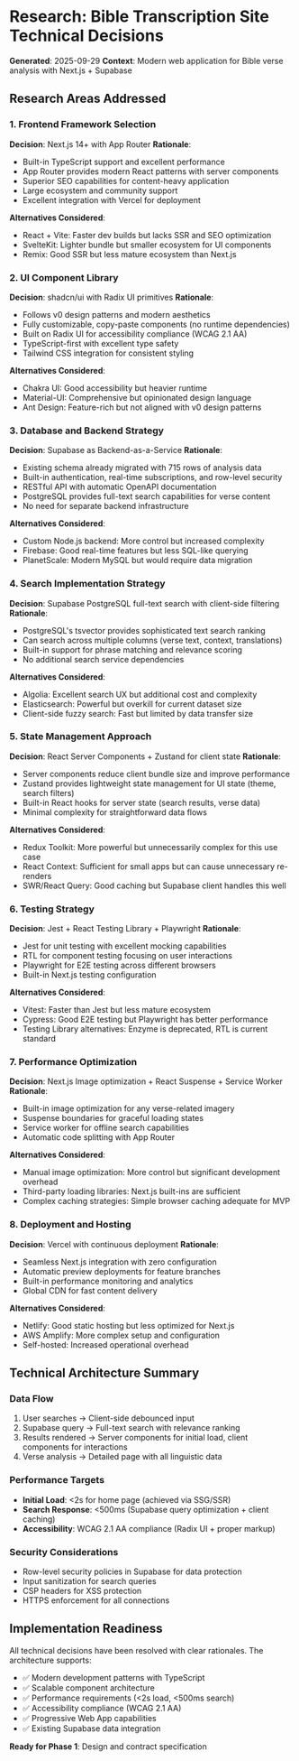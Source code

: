 # Research: Bible Transcription Site Technical Decisions

**Generated**: 2025-09-29
**Context**: Modern web application for Bible verse analysis with Next.js + Supabase

## Research Areas Addressed

### 1. Frontend Framework Selection

**Decision**: Next.js 14+ with App Router
**Rationale**:
- Built-in TypeScript support and excellent performance
- App Router provides modern React patterns with server components
- Superior SEO capabilities for content-heavy application
- Large ecosystem and community support
- Excellent integration with Vercel for deployment

**Alternatives Considered**:
- React + Vite: Faster dev builds but lacks SSR and SEO optimization
- SvelteKit: Lighter bundle but smaller ecosystem for UI components
- Remix: Good SSR but less mature ecosystem than Next.js

### 2. UI Component Library

**Decision**: shadcn/ui with Radix UI primitives
**Rationale**:
- Follows v0 design patterns and modern aesthetics
- Fully customizable, copy-paste components (no runtime dependencies)
- Built on Radix UI for accessibility compliance (WCAG 2.1 AA)
- TypeScript-first with excellent type safety
- Tailwind CSS integration for consistent styling

**Alternatives Considered**:
- Chakra UI: Good accessibility but heavier runtime
- Material-UI: Comprehensive but opinionated design language
- Ant Design: Feature-rich but not aligned with v0 design patterns

### 3. Database and Backend Strategy

**Decision**: Supabase as Backend-as-a-Service
**Rationale**:
- Existing schema already migrated with 715 rows of analysis data
- Built-in authentication, real-time subscriptions, and row-level security
- RESTful API with automatic OpenAPI documentation
- PostgreSQL provides full-text search capabilities for verse content
- No need for separate backend infrastructure

**Alternatives Considered**:
- Custom Node.js backend: More control but increased complexity
- Firebase: Good real-time features but less SQL-like querying
- PlanetScale: Modern MySQL but would require data migration

### 4. Search Implementation Strategy

**Decision**: Supabase PostgreSQL full-text search with client-side filtering
**Rationale**:
- PostgreSQL's tsvector provides sophisticated text search ranking
- Can search across multiple columns (verse text, context, translations)
- Built-in support for phrase matching and relevance scoring
- No additional search service dependencies

**Alternatives Considered**:
- Algolia: Excellent search UX but additional cost and complexity
- Elasticsearch: Powerful but overkill for current dataset size
- Client-side fuzzy search: Fast but limited by data transfer size

### 5. State Management Approach

**Decision**: React Server Components + Zustand for client state
**Rationale**:
- Server components reduce client bundle size and improve performance
- Zustand provides lightweight state management for UI state (theme, search filters)
- Built-in React hooks for server state (search results, verse data)
- Minimal complexity for straightforward data flows

**Alternatives Considered**:
- Redux Toolkit: More powerful but unnecessarily complex for this use case
- React Context: Sufficient for small apps but can cause unnecessary re-renders
- SWR/React Query: Good caching but Supabase client handles this well

### 6. Testing Strategy

**Decision**: Jest + React Testing Library + Playwright
**Rationale**:
- Jest for unit testing with excellent mocking capabilities
- RTL for component testing focusing on user interactions
- Playwright for E2E testing across different browsers
- Built-in Next.js testing configuration

**Alternatives Considered**:
- Vitest: Faster than Jest but less mature ecosystem
- Cypress: Good E2E testing but Playwright has better performance
- Testing Library alternatives: Enzyme is deprecated, RTL is current standard

### 7. Performance Optimization

**Decision**: Next.js Image optimization + React Suspense + Service Worker
**Rationale**:
- Built-in image optimization for any verse-related imagery
- Suspense boundaries for graceful loading states
- Service worker for offline search capabilities
- Automatic code splitting with App Router

**Alternatives Considered**:
- Manual image optimization: More control but significant development overhead
- Third-party loading libraries: Next.js built-ins are sufficient
- Complex caching strategies: Simple browser caching adequate for MVP

### 8. Deployment and Hosting

**Decision**: Vercel with continuous deployment
**Rationale**:
- Seamless Next.js integration with zero configuration
- Automatic preview deployments for feature branches
- Built-in performance monitoring and analytics
- Global CDN for fast content delivery

**Alternatives Considered**:
- Netlify: Good static hosting but less optimized for Next.js
- AWS Amplify: More complex setup and configuration
- Self-hosted: Increased operational overhead

## Technical Architecture Summary

### Data Flow
1. User searches → Client-side debounced input
2. Supabase query → Full-text search with relevance ranking
3. Results rendered → Server components for initial load, client components for interactions
4. Verse analysis → Detailed page with all linguistic data

### Performance Targets
- **Initial Load**: <2s for home page (achieved via SSG/SSR)
- **Search Response**: <500ms (Supabase query optimization + client caching)
- **Accessibility**: WCAG 2.1 AA compliance (Radix UI + proper markup)

### Security Considerations
- Row-level security policies in Supabase for data protection
- Input sanitization for search queries
- CSP headers for XSS protection
- HTTPS enforcement for all connections

## Implementation Readiness

All technical decisions have been resolved with clear rationales. The architecture supports:
- ✅ Modern development patterns with TypeScript
- ✅ Scalable component architecture
- ✅ Performance requirements (<2s load, <500ms search)
- ✅ Accessibility compliance (WCAG 2.1 AA)
- ✅ Progressive Web App capabilities
- ✅ Existing Supabase data integration

**Ready for Phase 1**: Design and contract specification